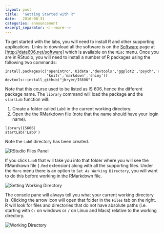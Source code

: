```yaml
---
layout: post
title:  "Getting Started with R"
date:   2016-08-31
categories: announcement
excerpt_separator: <!--more-->
---
```


To get started with the labs, you will need to install R and other supporting applications. Links to download all the software is on the [Software](/software) page at [http://data606.net/software] which is available on the `Misc` menu. Once you are in RStudio, you will need to install a number of R packages using the following two commands:

```
install.packages(c('openintro','OIdata','devtools','ggplot2','psych','reshape2',
				   'knitr','markdown','shiny'))
devtools::install_github("jbryer/IS606")
```

Note that this course used to be listed as IS 606, hence the different package name. The `library` command will load the package and the `startLab` function will:

1. Create a folder called `Lab0` in the current working directory.
2. Open the the RMarkdown file (note that the name should have your login name).

```
library(IS606)
startLab('Lab0')
```

Note the `Lab0` directory has been created.

![RStudio Files Panel](/figures/RStudio-screen-files.png)

If you click `Lab0` that will take you into that folder where you will see the RMardkown file (`.Rmd` extension) along with all the supporting files. Under the `More` menu there is an option to `Set As Working Directory`, you will want to do this before working in the RMarkdown file.

![Setting Working Directory](/figures/RStudio-screen-setwd.png)

The console pane will always tell you what your current working directory is. Clicking the arrow icon will open that folder in the `Files` tab on the right. R will look for files and directories that do not have absolute paths (i.e. starting with `C:` on windows or `/` on Linux and Macs) relative to the working directory. 

![Working Directory](/figures/RStudio-screen-wd.png)




